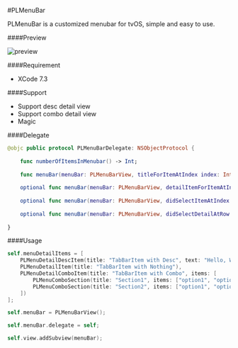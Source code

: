 <meta name='keywords' content='tvOS, menu, menubar, menu-bar, custom, customization, customized, custom menu, custom menubar'>

#PLMenuBar 

PLMenuBar is a customized menubar for tvOS, simple and easy to use.

####Preview

![preview](http://i.imgur.com/i5WkB1s.gif)

####Requirement 

 - XCode 7.3

####Support

 - Support desc detail view
 - Support combo detail view
 - Magic

####Delegate

```swift
@objc public protocol PLMenuBarDelegate: NSObjectProtocol {
    
    func numberOfItemsInMenubar() -> Int;
    
    func menuBar(menuBar: PLMenuBarView, titleForItemAtIndex index: Int) -> String;
    
    optional func menuBar(menuBar: PLMenuBarView, detailItemForItemAtIndex index: Int) -> PLMenuDetailItem;
    
    optional func menuBar(menuBar: PLMenuBarView, didSelectItemAtIndex index: Int);
    
    optional func menuBar(menuBar: PLMenuBarView, didSelectDetailAtRow row: Int, Section section: Int, forItemAtIndex index: Int);
    
}
```

####Usage

```swift
self.menuDetailItems = [
    PLMenuDetailDescItem(title: "TabBarItem with Desc", text: "Hello, World"),
    PLMenuDetailItem(title: "TabBarItem with Nothing"),
    PLMenuDetailComboItem(title: "TabBarItem with Combo", items: [
        PLMenuComboSection(title: "Section1", items: ["option1", "option2"], preferredIndex: 1),
        PLMenuComboSection(title: "Section2", items: ["option1", "option2"], preferredIndex: 0)
    ])
];

self.menuBar = PLMenuBarView();

self.menuBar.delegate = self;

self.view.addSubview(menuBar);
```
